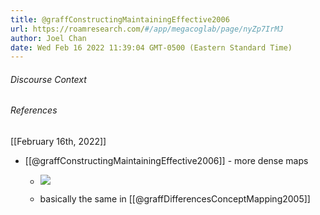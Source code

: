 ```yaml
---
title: @graffConstructingMaintainingEffective2006
url: https://roamresearch.com/#/app/megacoglab/page/nyZp7IrMJ
author: Joel Chan
date: Wed Feb 16 2022 11:39:04 GMT-0500 (Eastern Standard Time)
---
```




###### Discourse Context



###### References

[[February 16th, 2022]]

- [[@graffConstructingMaintainingEffective2006]] - more dense maps

    - ![](https://firebasestorage.googleapis.com/v0/b/firescript-577a2.appspot.com/o/imgs%2Fapp%2Fmegacoglab%2FrhDKrLrb29.png?alt=media&token=0036ee51-9aaa-41c5-b95a-7e519625342b)

    - basically the same in [[@graffDifferencesConceptMapping2005]]
